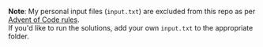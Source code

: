 **Note**: My personal input files (`input.txt`) are excluded from this repo as per [Advent of Code rules](https://adventofcode.com/2024/about).  
If you'd like to run the solutions, add your own `input.txt` to the appropriate folder.
